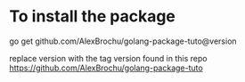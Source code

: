 # To install the package

go get github.com/AlexBrochu/golang-package-tuto@version

replace version with the tag version found in this repo https://github.com/AlexBrochu/golang-package-tuto
